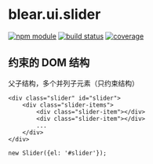 # blear.ui.slider

[![npm module][npm-img]][npm-url]
[![build status][travis-img]][travis-url]
[![coverage][coveralls-img]][coveralls-url]

[travis-img]: https://img.shields.io/travis/blearjs/blear.ui.slider/master.svg?maxAge=2592000&style=flat-square
[travis-url]: https://travis-ci.org/blearjs/blear.ui.slider

[npm-img]: https://img.shields.io/npm/v/blear.ui.slider.svg?maxAge=2592000&style=flat-square
[npm-url]: https://www.npmjs.com/package/blear.ui.slider

[coveralls-img]: https://img.shields.io/coveralls/blearjs/blear.ui.slider/master.svg?maxAge=2592000&style=flat-square
[coveralls-url]: https://coveralls.io/github/blearjs/blear.ui.slider?branch=master




## 约束的 DOM 结构
父子结构，多个并列子元素（只约束结构）
```
<div class="slider" id="slider">
    <div class="slider-items">
        <div class="slider-item"></div>
        <div class="slider-item"></div>
        ...
    </div>
</div>

new Slider({el: '#slider'});
```



